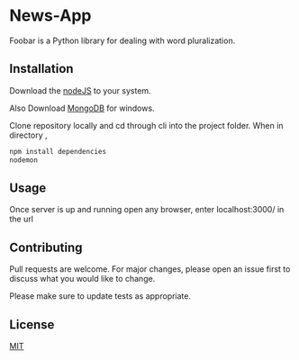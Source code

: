 # News-App

Foobar is a Python library for dealing with word pluralization.

## Installation
Download the [nodeJS](https://nodejs.org/en/) to your system.

Also Download [MongoDB](https://docs.mongodb.com/manual/tutorial/install-mongodb-on-windows/) for windows.

Clone repository locally and cd through cli into the project folder.
When in directory ,
```bash
npm install dependencies
nodemon
```
## Usage
Once server is up and running open any browser, enter localhost:3000/ in the url

## Contributing
Pull requests are welcome. For major changes, please open an issue first to discuss what you would like to change.

Please make sure to update tests as appropriate.

## License
[MIT](https://choosealicense.com/licenses/mit/)
